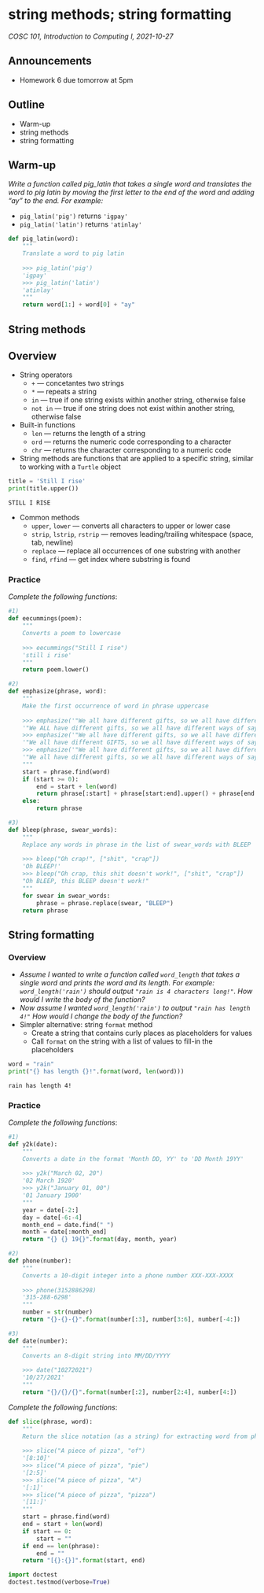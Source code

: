 # string methods; string formatting
_COSC 101, Introduction to Computing I, 2021-10-27_

## Announcements
* Homework 6 due tomorrow at 5pm

## Outline
* Warm-up
* string methods
* string formatting

## Warm-up
_Write a function called pig_latin that takes a single word and translates the word to pig latin by moving the first letter to the end of the word and adding “ay” to the end. For example:_
* `pig_latin('pig')` returns `'igpay'`
* `pig_latin('latin')` returns `'atinlay'`


```python
def pig_latin(word):
    """
    Translate a word to pig latin
    
    >>> pig_latin('pig')
    'igpay'
    >>> pig_latin('latin')
    'atinlay'
    """
    return word[1:] + word[0] + "ay"
```

## String methods

## Overview
* String operators
    * `+` — concetantes two strings
    * `*` — repeats a string
    * `in` — true if one string exists within another string, otherwise false
    * `not in` — true if one string does not exist within another string, otherwise false
* Built-in functions
    * `len` — returns the length of a string
    * `ord` — returns the numeric code corresponding to a character
    * `chr` — returns the character corresponding to a numeric code
* String methods are functions that are applied to a specific string, similar to working with a `Turtle` object


```python
title = 'Still I rise'
print(title.upper())
```

    STILL I RISE


* Common methods
    * `upper`, `lower` — converts all characters to upper or lower case
    * `strip`, `lstrip`, `rstrip` — removes leading/trailing whitespace (space, tab, newline)
    * `replace` — replace all occurrences of one substring with another
    * `find`, `rfind` — get index where substring is found
    
### Practice

_Complete the following functions_:


```python
#1)
def eecummings(poem):
    """
    Converts a poem to lowercase
    
    >>> eecummings("Still I rise")
    'still i rise'
    """
    return poem.lower()
```


```python
#2)
def emphasize(phrase, word):
    """
    Make the first occurrence of word in phrase uppercase
    
    >>> emphasize('"We all have different gifts, so we all have different ways of saying to the world who we are." ~Fred Rogers', "all")
    '"We ALL have different gifts, so we all have different ways of saying to the world who we are." ~Fred Rogers'
    >>> emphasize('"We all have different gifts, so we all have different ways of saying to the world who we are." ~Fred Rogers', "gifts")
    '"We all have different GIFTS, so we all have different ways of saying to the world who we are." ~Fred Rogers'
    >>> emphasize('"We all have different gifts, so we all have different ways of saying to the world who we are." ~Fred Rogers', "Mister")
    '"We all have different gifts, so we all have different ways of saying to the world who we are." ~Fred Rogers'
    """
    start = phrase.find(word)
    if (start >= 0):
        end = start + len(word)
        return phrase[:start] + phrase[start:end].upper() + phrase[end:]
    else:
        return phrase
```


```python
#3)
def bleep(phrase, swear_words):
    """
    Replace any words in phrase in the list of swear_words with BLEEP
    
    >>> bleep("Oh crap!", ["shit", "crap"])
    'Oh BLEEP!'
    >>> bleep("Oh crap, this shit doesn't work!", ["shit", "crap"])
    "Oh BLEEP, this BLEEP doesn't work!"
    """
    for swear in swear_words:
        phrase = phrase.replace(swear, "BLEEP")
    return phrase
```

## String formatting

### Overview
* _Assume I wanted to write a function called `word_length` that takes a single word and prints the word and its length. For example: `word_length('rain')` should output `"rain is 4 characters long!"`. How would I write the body of the function?_
* _Now assume I wanted `word_length('rain')` to output `"rain has length 4!"` How would I change the body of the function?_
* Simpler alternative: string `format` method
    * Create a string that contains curly places as placeholders for values
    * Call `format` on the string with a list of values to fill-in the placeholders


```python
word = "rain"
print("{} has length {}!".format(word, len(word)))
```

    rain has length 4!


### Practice

_Complete the following functions_:


```python
#1)
def y2k(date):
    """
    Converts a date in the format 'Month DD, YY' to 'DD Month 19YY'
    
    >>> y2k("March 02, 20")
    '02 March 1920'
    >>> y2k("January 01, 00")
    '01 January 1900'
    """
    year = date[-2:]
    day = date[-6:-4]
    month_end = date.find(" ")
    month = date[:month_end]
    return "{} {} 19{}".format(day, month, year)
```


```python
#2)
def phone(number):
    """
    Converts a 10-digit integer into a phone number XXX-XXX-XXXX
    
    >>> phone(3152886298)
    '315-288-6298'
    """
    number = str(number)
    return "{}-{}-{}".format(number[:3], number[3:6], number[-4:])
```


```python
#3)
def date(number):
    """
    Converts an 8-digit string into MM/DD/YYYY
    
    >>> date("10272021")
    '10/27/2021'
    """
    return "{}/{}/{}".format(number[:2], number[2:4], number[4:])
```

_Complete the following functions_:


```python
def slice(phrase, word):
    """
    Return the slice notation (as a string) for extracting word from phrase
    
    >>> slice("A piece of pizza", "of")
    '[8:10]'
    >>> slice("A piece of pizza", "pie")
    '[2:5]'
    >>> slice("A piece of pizza", "A")
    '[:1]'
    >>> slice("A piece of pizza", "pizza")
    '[11:]'
    """
    start = phrase.find(word)
    end = start + len(word)
    if start == 0:
        start = ""
    if end == len(phrase):
        end = ""
    return "[{}:{}]".format(start, end)
```


```python
import doctest
doctest.testmod(verbose=True)
```
